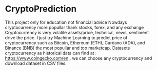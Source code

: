 # CryptoPrediction
This project only for education not financial advice
Nowdays cryptocurrency more popullar thank stocks, forex, and any exchange
Cryptocurrency is very volatile assets/price, technical, news, sentiment drive the price.
I just try Machine Learning to predict price of cryptocurrency such as Bitcoin, Ethereum (ETH), Cardano (ADA), and Binance (BNB) the most popullar and top marketcap.
Datasets cryptocurrency as historical data can find at : https://www.coingecko.com/en , we can choose any cryptocurrency and download dataset in CSV files.
